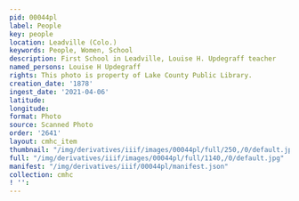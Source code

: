 ```yaml
---
pid: 00044pl
label: People
key: people
location: Leadville (Colo.)
keywords: People, Women, School
description: First School in Leadville, Louise H. Updegraff teacher
named_persons: Louise H Updegraff
rights: This photo is property of Lake County Public Library.
creation_date: '1878'
ingest_date: '2021-04-06'
latitude: 
longitude: 
format: Photo
source: Scanned Photo
order: '2641'
layout: cmhc_item
thumbnail: "/img/derivatives/iiif/images/00044pl/full/250,/0/default.jpg"
full: "/img/derivatives/iiif/images/00044pl/full/1140,/0/default.jpg"
manifest: "/img/derivatives/iiif/00044pl/manifest.json"
collection: cmhc
! '': 
---
```

